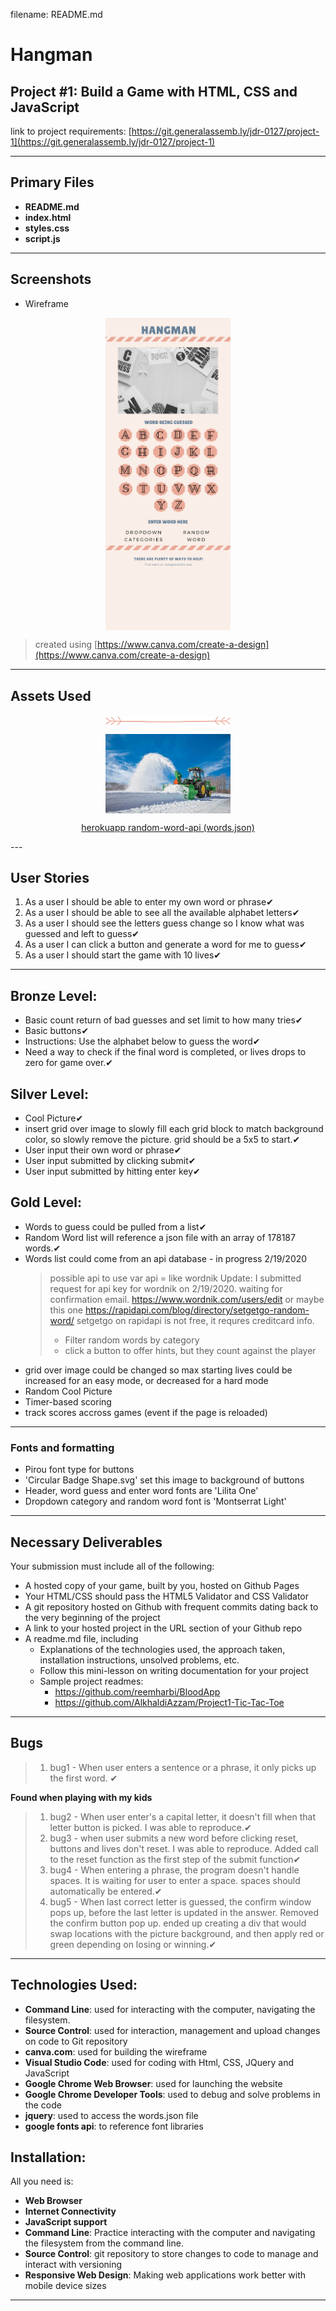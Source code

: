 filename: README.md
# Hangman
## Project #1: Build a Game with HTML, CSS and JavaScript

link to project requirements: [https://git.generalassemb.ly/jdr-0127/project-1](https://git.generalassemb.ly/jdr-0127/project-1)

---
## Primary Files

- **README.md**
- **index.html**
- **styles.css**
- **script.js**
---

## Screenshots
- Wireframe
<p align="center">
<img src='https://github.com/Antelman82/Project-1/blob/master/Hangmanish%20Layout.png' width=200 align='center'>
</p>

> created using [https://www.canva.com/create-a-design](https://www.canva.com/create-a-design)
---

## Assets Used
<p align="center">
<img src="https://github.com/Antelman82/Project-1/blob/master/images/Line_Arrow_With_Tail.svg" width=200 align=center>
</p>
<p align="center">
<img src="https://github.com/Antelman82/Project-1/blob/master/images/sb21_series_mounted_snowblower.jpg" width=200 align=center>
</p>
<p align='center'>
<a href='https://random-word-api.herokuapp.com/'>herokuapp random-word-api (words.json)</a>
</p>
---

## User Stories
1. As a user I should be able to enter my own word or phrase✔
1. As a user I should be able to see all the available alphabet letters✔
1. As a user I should see the letters guess change so I know what was guessed and left to guess✔
1. As a user I can click a button and generate a word for me to guess✔
1. As a user I should start the game with 10 lives✔
---

## Bronze Level:
- Basic count return of bad guesses and set limit to how many tries✔
- Basic buttons✔
- Instructions: Use the alphabet below to guess the word✔
- Need a way to check if the final word is completed, or lives drops to zero for game over.✔

## Silver Level:
- Cool Picture✔
- insert grid over image to slowly fill each grid block to match background color, so slowly remove the picture. grid should be a 5x5 to start.✔
- User input their own word or phrase✔
- User input submitted by clicking submit✔
- User input submitted by hitting enter key✔

## Gold Level:
- Words to guess could be pulled from a list✔
- Random Word list will reference a json file with an array of 178187 words.✔
- Words list could come from an api database - in progress 2/19/2020
  > possible api to use var api = like wordnik 
  Update: I submitted request for api key for wordnik on 2/19/2020. waiting for confirmation email.
  https://www.wordnik.com/users/edit
  or maybe this one https://rapidapi.com/blog/directory/setgetgo-random-word/
  setgetgo on rapidapi is not free, it requres creditcard info.
  > - Filter random words by category 
  > - click a button to offer hints, but they count against the player
- grid over image could be changed so max starting lives could be increased for an easy mode, or decreased for a hard mode
- Random Cool Picture
- Timer-based scoring
- track scores accross games (event if the page is reloaded)
---

### Fonts and formatting
- Pirou font type for buttons
- 'Circular Badge Shape.svg' set this image to background of buttons
- Header, word guess and enter word fonts are 'Lilita One'
- Dropdown category and random word font is 'Montserrat Light'
---

## Necessary Deliverables
Your submission must include all of the following:

- A hosted copy of your game, built by you, hosted on Github Pages
- Your HTML/CSS should pass the HTML5 Validator and CSS Validator
- A git repository hosted on Github with frequent commits dating back to the very beginning of the project
- A link to your hosted project in the URL section of your Github repo
- A readme.md file, including
    - Explanations of the technologies used, the approach taken, installation instructions, unsolved problems, etc.
    - Follow this mini-lesson on writing documentation for your project
    - Sample project readmes:
        - https://github.com/reemharbi/BloodApp
        - https://github.com/AlkhaldiAzzam/Project1-Tic-Tac-Toe
---

## Bugs
> 1. bug1 - When user enters a sentence or a phrase, it only picks up the first word. ✔

**Found when playing with my kids**
> 1. bug2 - When user enter's a capital letter, it doesn't fill when that letter button is picked. I was able to reproduce.✔
> 1. bug3 - when user submits a new word before clicking reset, buttons and lives don't reset. I was able to reproduce. Added call to the reset function as the first step of the submit function✔ 
> 1. bug4 - When entering a phrase, the program doesn't handle spaces. It is waiting for user to enter a space. spaces should automatically be entered.✔
> 1. bug5 - When last correct letter is guessed, the confirm window pops up, before the last letter is updated in the answer. Removed the confirm button pop up. ended up creating a div that would swap locations with the picture background, and then apply red or green depending on losing or winning.✔ 

---
## Technologies Used:
- **Command Line**: used for interacting with the computer, navigating the filesystem.
- **Source Control**: used for interaction, management and upload changes on code to Git repository
- **canva.com**: used for building the wireframe
- **Visual Studio Code**: used for coding with Html, CSS, JQuery and JavaScript
- **Google Chrome Web Browser**: used for launching the website
- **Google Chrome Developer Tools**: used to debug and solve problems in the code
- **jquery**: used to access the words.json file
- **google fonts api**: to reference font libraries

## Installation:
All you need is:
- **Web Browser**
- **Internet Connectivity**
- **JavaScript support**
- **Command Line**: Practice interacting with the computer and navigating the filesystem from the command line.
- **Source Control**: git repository to store changes to code to manage and interact with versioning
- **Responsive Web Design**: Making web applications work better with mobile device sizes
---